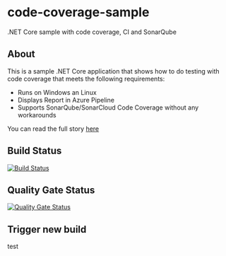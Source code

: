 # code-coverage-sample
.NET Core sample with code coverage, CI and SonarQube

## About
This is a sample .NET Core application that shows how to do testing with code coverage that meets the following requirements:
- Runs on Windows an Linux
- Displays Report in Azure Pipeline
- Supports SonarQube/SonarCloud Code Coverage without any workarounds

You can read the full story [here](https://writeabout.net/2019/04/27/net-core-code-coverage-done-right/)


## Build Status 
[![Build Status](https://dev.azure.com/wulfland/mkaufmann/_apis/build/status/wulfland.code-coverage-sample?branchName=master)](https://dev.azure.com/wulfland/mkaufmann/_build/latest?definitionId=8&branchName=master)

## Quality Gate Status 
[![Quality Gate Status](https://sonarcloud.io/api/project_badges/measure?project=cov-demo&metric=alert_status)](https://sonarcloud.io/dashboard?id=cov-demo)

## Trigger new build
test
